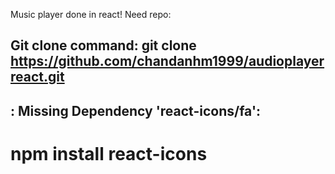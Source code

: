Music player done in react!
Need repo:
## Git clone command: git clone https://github.com/chandanhm1999/audioplayerreact.git

## : Missing Dependency 'react-icons/fa':
# npm install react-icons

